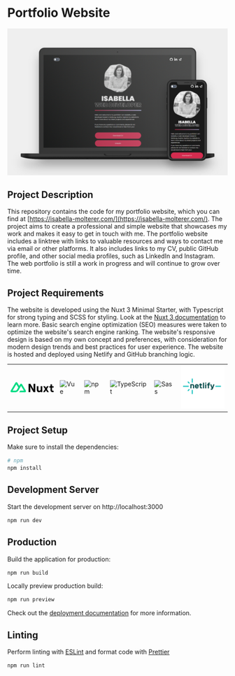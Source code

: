 # Portfolio Website

<img src='docs/screenshot.jpeg'>

## Project Description
This repository contains the code for my portfolio website, which you can find at [https://isabella-molterer.com/](https://isabella-molterer.com/).
The project aims to create a professional and simple website that showcases my work and makes it easy to get in touch with me.
The portfolio website includes a linktree with links to valuable resources and ways to contact me via email or other platforms. 
It also includes links to my CV, public GitHub profile, and other social media profiles, such as LinkedIn and Instagram.
The web portfolio is still a work in progress and will continue to grow over time.

## Project Requirements
The website is developed using the Nuxt 3 Minimal Starter, with Typescript for strong typing and SCSS for styling.
Look at the [Nuxt 3 documentation](https://nuxt.com/docs/getting-started/introduction) to learn more.
Basic search engine optimization (SEO) measures were taken to optimize the website's search engine ranking. The website's responsive design is based on my own concept and preferences, with consideration for modern design trends and best practices for user experience.
The website is hosted and deployed using Netlify and GitHub branching logic. 

<table>
  <tr>
    <td style="border:none;"><img width='100px' src='docs/nuxt-logo.svg' alt='Nuxt'></td>
    <td style="border:none;"><img width='100px' src='https://user-images.githubusercontent.com/25181517/117448124-a2da9800-af3e-11eb-85d2-bd1b69b65603.png' alt='Vue'></td>
    <td style="border:none;"><img width='100px' src='https://user-images.githubusercontent.com/25181517/121401671-49102800-c959-11eb-9f6f-74d49a5e1774.png' alt='npm'></td>
    <td style="border:none;"><img width='100px' src='https://user-images.githubusercontent.com/25181517/183890598-19a0ac2d-e88a-4005-a8df-1ee36782fde1.png' alt='TypeScript'></td>
    <td style="border:none;"><img width='100px' src='https://user-images.githubusercontent.com/25181517/192158956-48192682-23d5-4bfc-9dfb-6511ade346bc.png' alt='Sass'></td>
    <td style="border:none;"><img width='100px' src='docs/netlify-logo.png' alt='Netlify'></td>
  </tr>
</table>


## Project Setup

Make sure to install the dependencies:

```bash
# npm
npm install
```

## Development Server

Start the development server on http://localhost:3000

```bash
npm run dev
```

## Production

Build the application for production:

```bash
npm run build
```

Locally preview production build:

```bash
npm run preview
```

Check out the [deployment documentation](https://nuxt.com/docs/getting-started/deployment) for more information.

## Linting

Perform linting with [ESLint](https://eslint.org/) and format code with [Prettier](https://prettier.io/)

```bash
npm run lint
```
